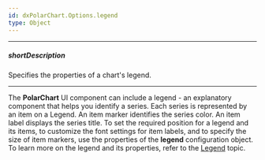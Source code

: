 ```yaml
---
id: dxPolarChart.Options.legend
type: Object
---
```

---
##### shortDescription
Specifies the properties of a chart's legend.

---
The **PolarChart** UI component can include a legend - an explanatory component that helps you identify a series. Each series is represented by an item on a Legend. An item marker identifies the series color. An item label displays the series title. To set the required position for a legend and its items, to customize the font settings for item labels, and to specify the size of item markers, use the properties of the **legend** configuration object. To learn more on the legend and its properties, refer to the [Legend](/concepts/05%20UI%20Components/PolarChart/10%20Visual%20Elements/120%20Legend.md '/Documentation/Guide/UI_Components/PolarChart/Visual_Elements#Legend') topic.
